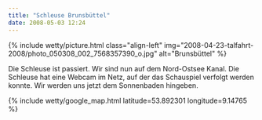 ```yaml
---
title: "Schleuse Brunsbüttel"
date: 2008-05-03 12:24
---
```


{% include wetty/picture.html class="align-left" img="2008-04-23-talfahrt-2008/photo_050308_002_7568357390_o.jpg" alt="Brunsbüttel" %}

Die Schleuse ist passiert. Wir sind nun auf dem Nord-Ostsee Kanal. Die Schleuse hat eine Webcam im Netz, auf der das Schauspiel verfolgt werden konnte. Wir werden uns jetzt dem Sonnenbaden hingeben.

{% include wetty/google_map.html latitude=53.892301 longitude=9.14765 %}
